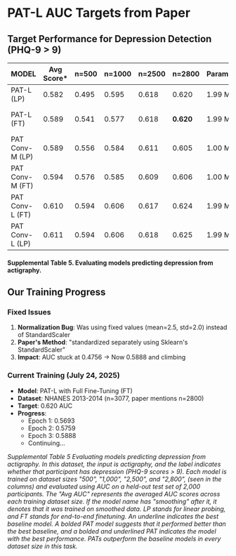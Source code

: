 
# PAT-L AUC Targets from Paper

## Target Performance for Depression Detection (PHQ-9 > 9)

| MODEL              | Avg Score* | n=500 | n=1000 | n=2500 | n=2800 | Params | Our Progress |
|--------------------|------------|-------|--------|--------|--------|--------|--------------|
| PAT-L (LP)         | 0.582      | 0.495 | 0.595  | 0.618  | 0.620  | 1.99 M | -            |
| PAT-L (FT)         | 0.589      | 0.541 | 0.577  | 0.618  | **0.620**  | 1.99 M | 0.5888 (3 epochs) |
| PAT Conv-M (LP)    | 0.589      | 0.556 | 0.584  | 0.611  | 0.605  | 1.00 M | -            |
| PAT Conv-M (FT)    | 0.594      | 0.576 | 0.585  | 0.609  | 0.606  | 1.00 M | -            |
| PAT Conv-L (FT)    | 0.610      | 0.594 | 0.606  | 0.617  | 0.624  | 1.99 M | -            |
| PAT Conv-L (LP)    | 0.611      | 0.594 | 0.606  | 0.618  | 0.625  | 1.99 M | -            |

#### **Supplemental Table 5. Evaluating models predicting depression from actigraphy.**

## Our Training Progress

### Fixed Issues
1. **Normalization Bug**: Was using fixed values (mean=2.5, std=2.0) instead of StandardScaler
2. **Paper's Method**: "standardized separately using Sklearn's StandardScaler"
3. **Impact**: AUC stuck at 0.4756 → Now 0.5888 and climbing

### Current Training (July 24, 2025)
- **Model**: PAT-L with Full Fine-Tuning (FT)
- **Dataset**: NHANES 2013-2014 (n=3077, paper mentions n=2800)
- **Target**: 0.620 AUC
- **Progress**:
  - Epoch 1: 0.5693
  - Epoch 2: 0.5759
  - Epoch 3: 0.5888
  - Continuing...

*Supplemental Table 5 Evaluating models predicting depression from actigraphy. In this dataset, the input is actigraphy, and the label indicates whether that participant has depression (PHQ-9 scores > 9). Each model is trained on dataset sizes "500", "1,000", "2,500", and "2,800", (seen in the columns) and evaluated using AUC on a held-out test set of 2,000 participants. The "Avg AUC" represents the averaged AUC scores across each training dataset size. If the model name has "smoothing" after it, it denotes that it was trained on smoothed data. LP stands for linear probing, and FT stands for end-to-end finetuning. An underline indicates the best baseline model. A bolded PAT model suggests that it performed better than the best baseline, and a bolded and underlined PAT indicates the model with the best performance. PATs outperform the baseline models in every dataset size in this task.*